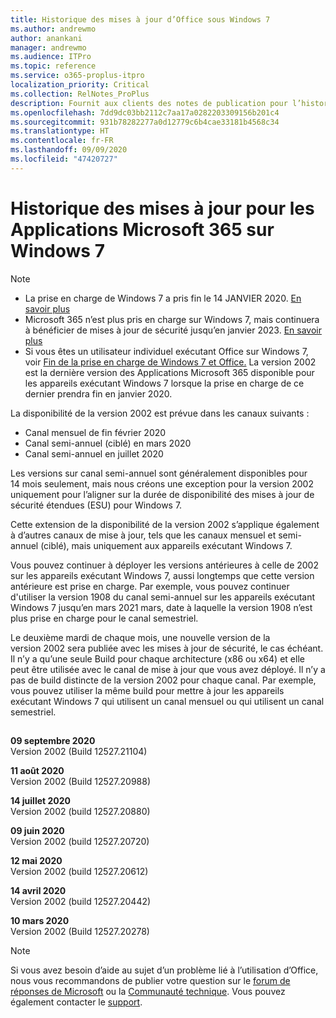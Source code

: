 ```yaml
---
title: Historique des mises à jour d’Office sous Windows 7
ms.author: andrewmo
author: anankani
manager: andrewmo
ms.audience: ITPro
ms.topic: reference
ms.service: o365-proplus-itpro
localization_priority: Critical
ms.collection: RelNotes_ProPlus
description: Fournit aux clients des notes de publication pour l’historique des mises à jour pour les Applications Microsoft 365 pour Windows 7
ms.openlocfilehash: 7dd9dc03bb2112c7aa17a0282203309156b201c4
ms.sourcegitcommit: 931b78282277a0d12779c6b4cae33181b4568c34
ms.translationtype: HT
ms.contentlocale: fr-FR
ms.lasthandoff: 09/09/2020
ms.locfileid: "47420727"
---
```

# <a name="update-history-for-microsoft-365-apps-on-windows-7"></a>Historique des mises à jour pour les Applications Microsoft 365 sur Windows 7 

 > [!NOTE]
>
>- La prise en charge de Windows 7 a pris fin le 14 JANVIER 2020. [En savoir plus](https://www.microsoft.com/microsoft-365/windows/end-of-windows-7-support?rtc=1)
>- Microsoft 365 n’est plus pris en charge sur Windows 7, mais continuera à bénéficier de mises à jour de sécurité jusqu’en janvier 2023. [En savoir plus](https://docs.microsoft.com/DeployOffice/windows-7-support)
>- Si vous êtes un utilisateur individuel exécutant Office sur Windows 7, voir [Fin de la prise en charge de Windows 7 et Office.](https://support.office.com/en-us/article/windows-7-end-of-support-and-office-78f20fab-b57b-44d7-8368-06a8493f3cb9?ui=en-US&rs=en-US&ad=US)
La version 2002 est la dernière version des Applications Microsoft 365 disponible pour les appareils exécutant Windows 7 lorsque la prise en charge de ce dernier prendra fin en janvier 2020.  

La disponibilité de la version 2002 est prévue dans les canaux suivants :
- Canal mensuel de fin février 2020
- Canal semi-annuel (ciblé) en mars 2020
- Canal semi-annuel en juillet 2020

Les versions sur canal semi-annuel sont généralement disponibles pour 14 mois seulement, mais nous créons une exception pour la version 2002 uniquement pour l’aligner sur la durée de disponibilité des mises à jour de sécurité étendues (ESU) pour Windows 7.

Cette extension de la disponibilité de la version 2002 s’applique également à d’autres canaux de mise à jour, tels que les canaux mensuel et semi-annuel (ciblé), mais uniquement aux appareils exécutant Windows 7.

Vous pouvez continuer à déployer les versions antérieures à celle de 2002 sur les appareils exécutant Windows 7, aussi longtemps que cette version antérieure est prise en charge. Par exemple, vous pouvez continuer d'utiliser la version 1908 du canal semi-annuel sur les appareils exécutant Windows 7 jusqu’en mars 2021 mars, date à laquelle la version 1908 n’est plus prise en charge pour le canal semestriel.

Le deuxième mardi de chaque mois, une nouvelle version de la version 2002 sera publiée avec les mises à jour de sécurité, le cas échéant. Il n’y a qu’une seule Build pour chaque architecture (x86 ou x64) et elle peut être utilisée avec le canal de mise à jour que vous avez déployé. Il n’y a pas de build distincte de la version 2002 pour chaque canal. Par exemple, vous pouvez utiliser la même build pour mettre à jour les appareils exécutant Windows 7 qui utilisent un canal mensuel ou qui utilisent un canal semestriel.

##

[//]: # (NE PAS SUPPRIMER)

**09 septembre 2020**<br/>
Version 2002 (Build 12527.21104)<br/>

**11 août 2020**<br/>
Version 2002 (Build 12527.20988)<br/>

**14 juillet 2020**<br/>
Version 2002 (build 12527.20880)<br/>

**09 juin 2020**<br/>
Version 2002 (build 12527.20720)<br/>

**12 mai 2020**<br/>
Version 2002 (build 12527.20612)<br/>

**14 avril 2020**<br/>
Version 2002 (build 12527.20442)<br/>

**10 mars 2020**<br/>
Version 2002 (Build 12527.20278)<br/>




> [!NOTE]
> Si vous avez besoin d’aide au sujet d’un problème lié à l’utilisation d’Office, nous vous recommandons de publier votre question sur le [forum de réponses de Microsoft](https://answers.microsoft.com/) ou la [Communauté technique](https://techcommunity.microsoft.com/). Vous pouvez également contacter le [support](https://support.microsoft.com/contactus).
